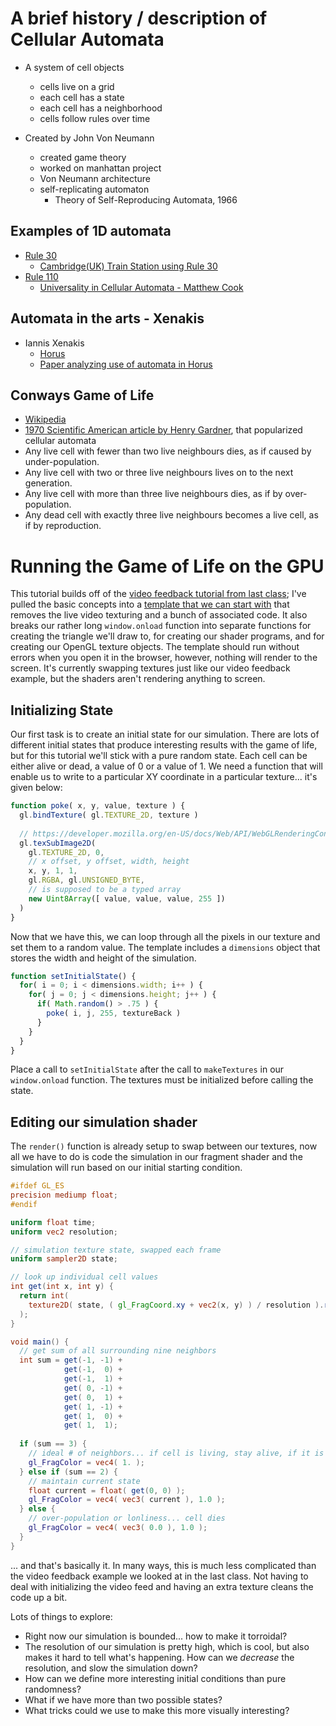 # A brief history / description of Cellular Automata
  - A system of cell objects  
    - cells live on a grid  
    - each cell has a state  
    - each cell has a neighborhood  
    - cells follow rules over time  
      
  - Created by John Von Neumann  
    - created game theory  
    - worked on manhattan project  
    - Von Neumann architecture  
    - self-replicating automaton  
      - Theory of Self-Reproducing Automata, 1966  

## Examples of 1D automata
- [Rule 30](https://mathworld.wolfram.com/Rule30.html)  
    - [Cambridge(UK) Train Station using Rule 30](https://boingboing.net/2018/01/04/a-train-station-with-walls-des.html)  
- [Rule 110](https://mathworld.wolfram.com/Rule110.html)  
  - [Universality in Cellular Automata - Matthew Cook](http://wpmedia.wolfram.com/uploads/sites/13/2018/02/15-1-1.pdf)  
  
## Automata in the arts - Xenakis
- Iannis Xenakis  
  - [Horus](https://www.youtube.com/watch?v=Hf7sGbnsu2E)  
  - [Paper analyzing use of automata in Horus](http://cicm.mshparisnord.org/ColloqueXenakis/papers/Solomos.pdf)
  
## Conways Game of Life
  - [Wikipedia](https://en.wikipedia.org/wiki/Conway's_Game_of_Life)  
  - [1970 Scientific American article by Henry Gardner](https://www.ibiblio.org/lifepatterns/october1970.html), that popularized cellular automata  
  - Any live cell with fewer than two live neighbours dies, as if caused by under-population.  
  - Any live cell with two or three live neighbours lives on to the next generation.  
  - Any live cell with more than three live neighbours dies, as if by over-population.  
  - Any dead cell with exactly three live neighbours becomes a live cell, as if by reproduction.  
  
# Running the Game of Life on the GPU

This tutorial builds off of the [video feedback tutorial from last class](./notes.day5_video_feedback.md); 
I've pulled the basic concepts into a [template that we can start with](./gol_template.html) that removes the live video texturing
and a bunch of associated code. It also breaks our rather long `window.onload` function into separate functions for creating the triangle we'll draw to,
for creating our shader programs, and for creating our OpenGL texture objects. The template should run without errors when you open it in the browser,
however, nothing will render to the screen. It's currently swapping textures just like our video feedback example, but the shaders aren't rendering anything 
to screen.

## Initializing State

Our first task is to create an initial state for our simulation. There are lots of different initial states that produce interesting results with the game of life, but for this tutorial we'll stick with a pure random state. Each cell can be either alive or dead, a value of 0 or a value of 1. We need a function that will enable us to write to a particular XY coordinate in a particular texture... it's given below:

```js
function poke( x, y, value, texture ) {   
  gl.bindTexture( gl.TEXTURE_2D, texture )
  
  // https://developer.mozilla.org/en-US/docs/Web/API/WebGLRenderingContext/texSubImage2D
  gl.texSubImage2D( 
    gl.TEXTURE_2D, 0, 
    // x offset, y offset, width, height
    x, y, 1, 1,
    gl.RGBA, gl.UNSIGNED_BYTE,
    // is supposed to be a typed array
    new Uint8Array([ value, value, value, 255 ])
  )
}
```

Now that we have this, we can loop through all the pixels in our texture and set them to a random value. The template includes a `dimensions` object that stores the width and height of the simulation.

```js
function setInitialState() {
  for( i = 0; i < dimensions.width; i++ ) {
    for( j = 0; j < dimensions.height; j++ ) {
      if( Math.random() > .75 ) {
        poke( i, j, 255, textureBack )
      }
    }
  }
}
```

Place a call to `setInitialState` after the call to `makeTextures` in our `window.onload` function. The textures must be initialized before calling the state.

## Editing our simulation shader

The `render()` function is already setup to swap between our textures, now all we have to do is code the simulation in our fragment shader and the simulation will run based on our initial starting condition. 

```glsl
#ifdef GL_ES
precision mediump float;
#endif

uniform float time;
uniform vec2 resolution;

// simulation texture state, swapped each frame
uniform sampler2D state;

// look up individual cell values 
int get(int x, int y) {
  return int( 
    texture2D( state, ( gl_FragCoord.xy + vec2(x, y) ) / resolution ).r 
  );
}

void main() {
  // get sum of all surrounding nine neighbors
  int sum = get(-1, -1) +
            get(-1,  0) +
            get(-1,  1) +
            get( 0, -1) +
            get( 0,  1) +
            get( 1, -1) +
            get( 1,  0) +
            get( 1,  1);
  
  if (sum == 3) {
    // ideal # of neighbors... if cell is living, stay alive, if it is dead, come to life!
    gl_FragColor = vec4( 1. );
  } else if (sum == 2) {
    // maintain current state
    float current = float( get(0, 0) );
    gl_FragColor = vec4( vec3( current ), 1.0 );
  } else {
    // over-population or lonliness... cell dies
    gl_FragColor = vec4( vec3( 0.0 ), 1.0 );
  }
}
```

... and that's basically it. In many ways, this is much less complicated than the video feedback example we looked at in the last class. 
Not having to deal with initializing the video feed and having an extra texture cleans the code up a bit.

Lots of things to explore:
- Right now our simulation is bounded... how to make it torroidal?  
- The resolution of our simulation is pretty high, which is cool, but also makes it hard to tell what's happening. How can we *decrease* the resolution, and slow the simulation down?  
- How can we define more interesting initial conditions than pure randomness?  
- What if we have more than two possible states?  
- What tricks could we use to make this more visually interesting?
